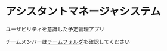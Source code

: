 # アシスタントマネージャシステム

ユーザビリティを意識した予定管理アプリ

チームメンバーは[チームフォルダ](https://github.com/whtsht/manager/tree/main/team)を確認してください
